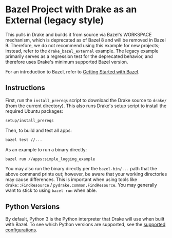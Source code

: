 # Bazel Project with Drake as an External (legacy style)

This pulls in Drake and builds it from source via Bazel's WORKSPACE mechanism,
which is deprecated as of Bazel 8 and will be removed in Bazel 9. Therefore,
we do not recommend using this example for new projects; instead, refer to
the `drake_bazel_external` example. The legacy example primarily serves
as a regression test for the deprecated behavior, and therefore uses Drake's
minimum supported Bazel version.

For an introduction to Bazel, refer to
[Getting Started with Bazel](https://bazel.build/start).

## Instructions

First, run the `install_prereqs` script to download the
Drake source to `drake/` (from the current directory).
This also runs Drake's setup script to install the required Ubuntu packages:

```bash
setup/install_prereqs
```

Then, to build and test all apps:

```bash
bazel test //...
```

As an example to run a binary directly:

```bash
bazel run //apps:simple_logging_example
```

You may also run the binary directly per the `bazel-bin/...` path that the
above command prints out; however, be aware that your working directories may
cause differences.  This is important when using tools like
`drake::FindResource` / `pydrake.common.FindResource`.
You may generally want to stick to using `bazel run` when able.

## Python Versions

By default, Python 3 is the Python interpreter that Drake will use when built
with Bazel. To see which Python versions are supported, see the
[supported configurations](https://drake.mit.edu/developers.html#supported-configurations).
